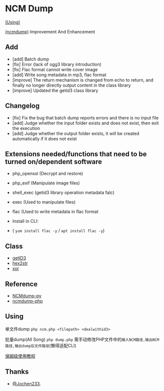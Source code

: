 # NCM Dump
[(Using)](https://github.com/airline12138/ncmdump_php#食用方法)

   [(ncmdump)](https://github.com/SomeBottle/ncm)
   Improvement And Enhancement

## Add
   * [add] Batch dump
   * [fix] Error (lack of ogg3 library introduction)
   * [fix] Flac format cannot write cover image
   * [add] Write song metadata in mp3, flac format
   * [improve] The return mechanism is changed from echo to return, and finally no longer directly output content in the class library
   * [improve] Updated the getid3 class library

## Changelog
   * [fix] Fix the bug that batch dump reports errors and there is no input file
   * [add] Judge whether the input folder exists and does not exist, then exit the execution
   * [add] Judge whether the output folder exists, it will be created automatically if it does not exist

## Extensions needed/functions that need to be turned on/dependent software
   * php_openssl (Decrypt and restore)
   * php_exif (Manipulate image files)

   * shell_exec (getid3 library operation metadata falc)
   * exec (Used to manipulate files)
   * flac (Used to write metadata in flac format 
   * Install in CLI:
   * ( `yum install flac -y` / `apt install flac -y`)

## Class
   * [getID3](https://github.com/JamesHeinrich/getID3)
   * [hex2str](https://www.cnblogs.com/wangluochong/p/11383000.html)
   * [xor](https://www.cnblogs.com/dannywang/p/5316768.html)

## Reference
   * [NCMdump-py](https://github.com/bolitao/ncm)  
   * [ncmdump-php](https://github.com/juzi5201314/ncmdump)

## Using
   单文件dump `php ncm.php <filepath> <dealwithid3>`

   批量dump(All Song) `php dump.php` 需手动修改PHP文件中的`输入NCM路径,输出NCM路径,输出dump后文件路径`(懒得适配CLI)

   [保姆级使用教程](https://blog.qcmoe.com/program/ncmDump.html)

## Thanks
   * [@Jochen233](https://blog.qcmoe.com).
